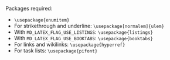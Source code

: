 Packages required:
* `\usepackage{enumitem}`
* For strikethrough and underline: `\usepackage[normalem]{ulem}`
* With `MD_LATEX_FLAG_USE_LISTINGS`: `\usepackage{listings}`
* With `MD_LATEX_FLAG_USE_BOOKTABS`: `\usepackage{booktabs}`
* For links and wikilinks: `\usepackage{hyperref}`
* For task lists: `\usepackage{pifont}`

